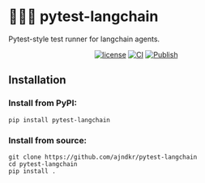 # 🦜️🔗✅ pytest-langchain

Pytest-style test runner for langchain agents.

<div align="center">

[![license](https://img.shields.io/badge/License-MIT-blue.svg)](https://github.com/ajndkr/pytest-langchain/dot/blob/main/LICENSE)
[![CI](https://github.com/ajndkr/pytest-langchain/actions/workflows/ci.yaml/badge.svg)](https://github.com/ajndkr/pytest-langchain/actions/workflows/ci.yaml)
[![Publish](https://github.com/ajndkr/pytest-langchain/actions/workflows/publish.yaml/badge.svg)](https://github.com/ajndkr/pytest-langchain/actions/workflows/publish.yaml)

</div>

## Installation

### Install from PyPI:

```
pip install pytest-langchain
```

### Install from source:

```
git clone https://github.com/ajndkr/pytest-langchain
cd pytest-langchain
pip install .
```
